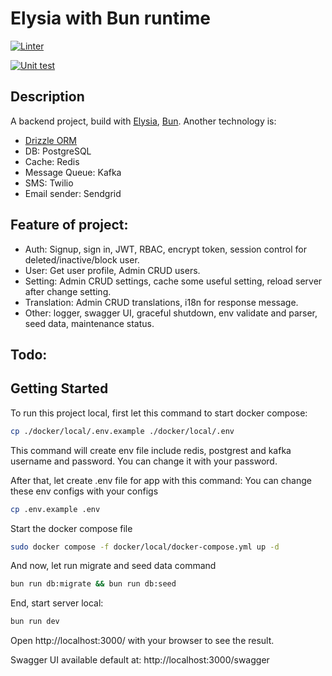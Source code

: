 # Elysia with Bun runtime

[![Linter](https://github.com/nguyenvanvy1999/elysia/actions/workflows/linter.yml/badge.svg)](https://github.com/nguyenvanvy1999/elysia/actions/workflows/linter.yml)

[![Unit test](https://github.com/nguyenvanvy1999/elysia/actions/workflows/unit-test.yml/badge.svg)](https://github.com/nguyenvanvy1999/elysia/actions/workflows/unit-test.yml)

## Description

A backend project, build with [Elysia](https://elysiajs.com/), [Bun](https://bun.sh/).
Another technology is:
- [Drizzle ORM](https://orm.drizzle.team/)
- DB: PostgreSQL
- Cache: Redis
- Message Queue: Kafka
- SMS: Twilio
- Email sender: Sendgrid

## Feature of project:

- Auth: Signup, sign in, JWT, RBAC, encrypt token, session control for deleted/inactive/block user.
- User: Get user profile, Admin CRUD users.
- Setting: Admin CRUD settings, cache some useful setting, reload server after change setting.
- Translation: Admin CRUD translations, i18n for response message.
- Other: logger, swagger UI, graceful shutdown, env validate and parser, seed data, maintenance status.

## Todo:

## Getting Started

To run this project local, first let this command to start docker compose:
```bash
cp ./docker/local/.env.example ./docker/local/.env
```

This command will create env file include redis, postgrest and kafka username and password. You can change it with your password.

After that, let create .env file for app with this command:
You can change these env configs with your configs
```bash
cp .env.example .env
```

Start the docker compose file
```bash
sudo docker compose -f docker/local/docker-compose.yml up -d
```


And now, let run migrate and seed data command
```bash
bun run db:migrate && bun run db:seed
```

End, start server local:
```bash
bun run dev
```

Open http://localhost:3000/ with your browser to see the result.

Swagger UI available default at: http://localhost:3000/swagger